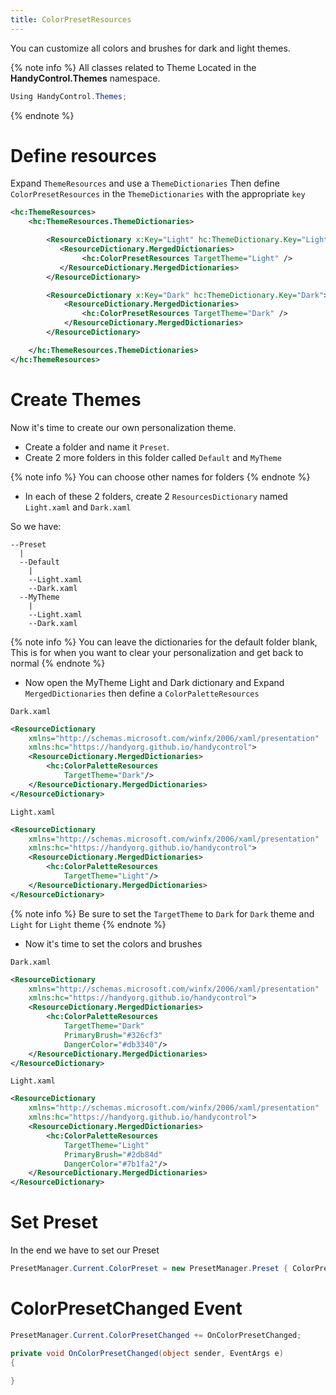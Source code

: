 ```yaml
---
title: ColorPresetResources
---
```


You can customize all colors and brushes for dark and light themes.

{% note info %}
All classes related to Theme Located in the **HandyControl.Themes** namespace.
```cs
Using HandyControl.Themes;
```
{% endnote %}

# Define resources

Expand `ThemeResources` and use a `ThemeDictionaries` Then define `ColorPresetResources` in the `ThemeDictionaries` with the appropriate `key`
```xml
<hc:ThemeResources>
    <hc:ThemeResources.ThemeDictionaries>

        <ResourceDictionary x:Key="Light" hc:ThemeDictionary.Key="Light">
           <ResourceDictionary.MergedDictionaries>
                <hc:ColorPresetResources TargetTheme="Light" />
           </ResourceDictionary.MergedDictionaries>
        </ResourceDictionary>

        <ResourceDictionary x:Key="Dark" hc:ThemeDictionary.Key="Dark">
            <ResourceDictionary.MergedDictionaries>
                <hc:ColorPresetResources TargetTheme="Dark" />
            </ResourceDictionary.MergedDictionaries>
        </ResourceDictionary>

    </hc:ThemeResources.ThemeDictionaries>
</hc:ThemeResources>
```

# Create Themes

Now it's time to create our own personalization theme.

- Create a folder and name it `Preset`.
- Create 2 more folders in this folder called `Default` and `MyTheme`

{% note info %}
You can choose other names for folders
{% endnote %}

- In each of these 2 folders, create 2 `ResourcesDictionary` named `Light.xaml` and `Dark.xaml`

So we have:
```
--Preset
  |
  --Default
    |
    --Light.xaml
    --Dark.xaml
  --MyTheme
    |
    --Light.xaml
    --Dark.xaml
```

{% note info %}
You can leave the dictionaries for the default folder blank, This is for when you want to clear your personalization and get back to normal
{% endnote %}

- Now open the MyTheme Light and Dark dictionary and Expand `MergedDictionaries` then define a `ColorPaletteResources`

`Dark.xaml`

```xml
<ResourceDictionary
    xmlns="http://schemas.microsoft.com/winfx/2006/xaml/presentation"
    xmlns:hc="https://handyorg.github.io/handycontrol">
    <ResourceDictionary.MergedDictionaries>
        <hc:ColorPaletteResources
            TargetTheme="Dark"/>
    </ResourceDictionary.MergedDictionaries>
</ResourceDictionary>

```
`Light.xaml`


```xml
<ResourceDictionary
    xmlns="http://schemas.microsoft.com/winfx/2006/xaml/presentation"
    xmlns:hc="https://handyorg.github.io/handycontrol">
    <ResourceDictionary.MergedDictionaries>
        <hc:ColorPaletteResources
            TargetTheme="Light"/>
    </ResourceDictionary.MergedDictionaries>
</ResourceDictionary>

```
{% note info %}
Be sure to set the `TargetTheme` to `Dark` for `Dark` theme and `Light` for `Light` theme
{% endnote %}

- Now it's time to set the colors and brushes

`Dark.xaml`
```xml
<ResourceDictionary
    xmlns="http://schemas.microsoft.com/winfx/2006/xaml/presentation"
    xmlns:hc="https://handyorg.github.io/handycontrol">
    <ResourceDictionary.MergedDictionaries>
        <hc:ColorPaletteResources
            TargetTheme="Dark"
            PrimaryBrush="#326cf3"
            DangerColor="#db3340"/>
    </ResourceDictionary.MergedDictionaries>
</ResourceDictionary>
```

`Light.xaml`
```xml
<ResourceDictionary
    xmlns="http://schemas.microsoft.com/winfx/2006/xaml/presentation"
    xmlns:hc="https://handyorg.github.io/handycontrol">
    <ResourceDictionary.MergedDictionaries>
        <hc:ColorPaletteResources
            TargetTheme="Light"
            PrimaryBrush="#2db84d"
            DangerColor="#7b1fa2"/>
    </ResourceDictionary.MergedDictionaries>
</ResourceDictionary>
```

# Set Preset
In the end we have to set our Preset

```cs
PresetManager.Current.ColorPreset = new PresetManager.Preset { ColorPreset = @"Preset\MyTheme", AssemblyName = Assembly.GetExecutingAssembly().GetName().Name };
```

# ColorPresetChanged Event

```cs
PresetManager.Current.ColorPresetChanged += OnColorPresetChanged;

private void OnColorPresetChanged(object sender, EventArgs e)
{

}
```